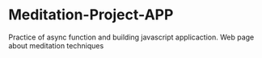 # Meditation-Project-APP
Practice of async function and building javascript applicaction. Web page about meditation techniques
